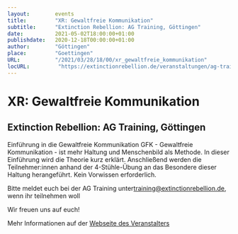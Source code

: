 ```yaml
---
layout:        events
title:         "XR: Gewaltfreie Kommunikation"
subtitle:      "Extinction Rebellion: AG Training, Göttingen"
date:          2021-05-02T18:00:00+01:00
publishdate:   2020-12-18T00:00:00+01:00
author:        "Göttingen"
place:         "Goettingen"
URL:           "/2021/03/28/18/00/xr_gewaltfreie_kommunikation"
locURL:         "https://extinctionrebellion.de/veranstaltungen/ag-training/gewaltfreie-kommunikation/5497/"
---
```


XR: Gewaltfreie Kommunikation
===========

Extinction Rebellion: AG Training, Göttingen
-----------

Einführung in die Gewaltfreie Kommunikation GFK - Gewaltfreie Kommunikation - ist mehr Haltung und Menschenbild als Methode. In dieser Einführung wird die Theorie kurz erklärt. Anschließend werden die Teilnehmer:innen anhand der 4-Stühle-Übung an das Besondere dieser Haltung herangeführt. Kein Vorwissen erforderlich.

Bitte meldet euch bei der AG Training unter[training@extinctionrebellion.de](mailto:training@extinctionrebellion.de), wenn ihr teilnehmen woll

Wir freuen uns auf euch!


Mehr Informationen auf der [Webseite des Veranstalters](https://extinctionrebellion.de/veranstaltungen/ag-training/gewaltfreie-kommunikation/5497/)
